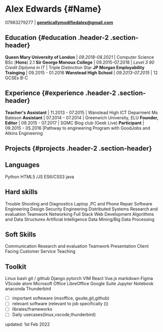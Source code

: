 
# Alex Edwards {#Name}

07983279277 | **geneticallymodifiedalex@gmail.com**

## Education {#education .header-2 .section-header}

**Queen Mary University of London** | *09.2018-08.2021* | Computer Science BSc (**Hons**) 2.1
**Sir George Monoux College** | 09.2015-07.2018 | *Level 3 90 Credit Diploma in IT* | Triple Distinction Star
**JP Morgan Employability Trainging** | 09.2015 - 01.2016
**Wanstead High School** | *09.2013-07.2015* | 12 GCSEs B-C

## Experience {#experience .header-2 .section-header}

**Teacher's Assistant** | 11.2013 - 07.2015 | Wanstead High ICT Deparment Ms Bateson
**Assistant** | 07.2014 - 07.2014 | Greenwich University, ELU 
**Founder, Editor** | 09.2015 - 07.2017 | SGMC Blog club (Geek Live)
**Participant** | 09.2015 - 05.2016 |Pathway to engineering Program with GoodJobs and Atkins Engineering 

## Projects {#projects .header-2 .section-header}

## Languages

Python
HTML5 /JS ES6/CSS3
java

## Hard skills

Trouble Shooting and Diagnostics
Laptop ,PC and Phone Repair
Software Engineering
Design
Security Engineering
Distributed Systems
Research and evaluation
Teamwork
Networking
Full Stack Web Development
Algorithms and Data Structures
Artificial Intelligence
Data Mining/Big Data Processing

## Soft Skills

Communication
Research and evaluation
Teamwork
Presentation
Client Facing
Customer Service
Teaching

## Toolkit

Linux
bash
git / github
Django
pytorch
VIM
React
Vue.js
markdown
Figma
VScode
atom
Microsoft Office
LibreOffice
Google Suite
Jupyter Notebook
anaconda
Thunderbird

- [ ] important softeware (msoffice, gsuite,git,github)
- [ ] relevant software (relevant to job specifically ())
- [ ] libraies/frameworks
- [ ] Daily usecases(linux,vscode,thunderbird)

updated: 1st Feb 2022
